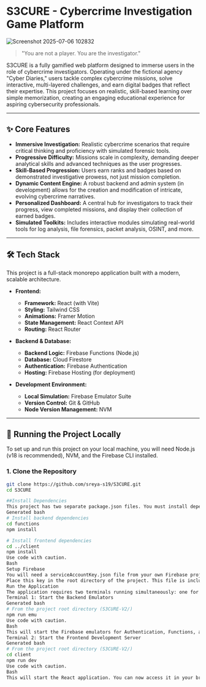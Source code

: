 # S3CURE - Cybercrime Investigation Game Platform

 
![Screenshot 2025-07-06 102832](https://github.com/user-attachments/assets/8cee2be3-ca41-401c-aa9a-4ac102ebe400)


> "You are not a player. You are the investigator."

S3CURE is a fully gamified web platform designed to immerse users in the role of cybercrime investigators. Operating under the fictional agency "Cyber Diaries," users tackle complex cybercrime missions, solve interactive, multi-layered challenges, and earn digital badges that reflect their expertise. This project focuses on realistic, skill-based learning over simple memorization, creating an engaging educational experience for aspiring cybersecurity professionals.

---

## ✨ Core Features

*   **Immersive Investigation:** Realistic cybercrime scenarios that require critical thinking and proficiency with simulated forensic tools.
*   **Progressive Difficulty:** Missions scale in complexity, demanding deeper analytical skills and advanced techniques as the user progresses.
*   **Skill-Based Progression:** Users earn ranks and badges based on demonstrated investigative prowess, not just mission completion.
*   **Dynamic Content Engine:** A robust backend and admin system (in development) allows for the creation and modification of intricate, evolving cybercrime narratives.
*   **Personalized Dashboard:** A central hub for investigators to track their progress, view completed missions, and display their collection of earned badges.
*   **Simulated Toolkits:** Includes interactive modules simulating real-world tools for log analysis, file forensics, packet analysis, OSINT, and more.

---

## 🛠️ Tech Stack

This project is a full-stack monorepo application built with a modern, scalable architecture.

*   **Frontend:**
    *   **Framework:** React (with Vite)
    *   **Styling:** Tailwind CSS
    *   **Animations:** Framer Motion
    *   **State Management:** React Context API
    *   **Routing:** React Router

*   **Backend & Database:**
    *   **Backend Logic:** Firebase Functions (Node.js)
    *   **Database:** Cloud Firestore
    *   **Authentication:** Firebase Authentication
    *   **Hosting:** Firebase Hosting (for deployment)

*   **Development Environment:**
    *   **Local Simulation:** Firebase Emulator Suite
    *   **Version Control:** Git & GitHub
    *   **Node Version Management:** NVM

---

## 🚀 Running the Project Locally

To set up and run this project on your local machine, you will need Node.js (v18 is recommended), NVM, and the Firebase CLI installed.

### 1. Clone the Repository
```bash
git clone https://github.com/sreya-s19/S3CURE.git
cd S3CURE

##Install Dependencies
This project has two separate package.json files. You must install dependencies for both the backend (functions) and the frontend (client).
Generated bash
# Install backend dependencies
cd functions
npm install

# Install frontend dependencies
cd ../client
npm install
Use code with caution.
Bash
Setup Firebase
You will need a serviceAccountKey.json file from your own Firebase project to run the admin scripts.
Place this key in the root directory of the project. This file is included in .gitignore and should never be committed.
Run the Application
The application requires two terminals running simultaneously: one for the Firebase backend emulators and one for the React frontend server.
Terminal 1: Start the Backend Emulators
Generated bash
# From the project root directory (S3CURE-V2/)
npm run emu
Use code with caution.
Bash
This will start the Firebase emulators for Authentication, Functions, and Firestore.
Terminal 2: Start the Frontend Development Server
Generated bash
# From the project root directory (S3CURE-V2/)
cd client
npm run dev
Use code with caution.
Bash
This will start the React application. You can now access it in your browser at the local address provided (usually http://localhost:5173).
